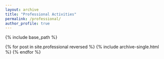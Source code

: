 ```yaml
---
layout: archive
title: "Professional Activities"
permalink: /professional/
author_profile: true
---
```


{% include base_path %}

{% for post in site.professional reversed %}
{% include archive-single.html %}
{% endfor %}
